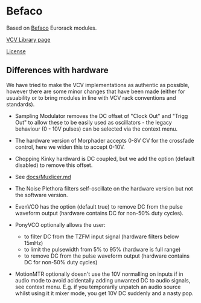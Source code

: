 # Befaco

Based on [Befaco](http://www.befaco.org/) Eurorack modules.

[VCV Library page](https://library.vcvrack.com/Befaco)

[License](LICENSE.md)


## Differences with hardware

We have tried to make the VCV implementations as authentic as possible, however there are some minor changes that have been made (either for usuability or to bring modules in line with VCV rack conventions and standards).

* Sampling Modulator removes the DC offset of "Clock Out" and "Trigg Out" to allow these to be easily used as oscillators - the legacy behaviour (0 - 10V pulses) can be selected via the context menu.

* The hardware version of Morphader accepts 0-8V CV for the crossfade control, here we widen this to accept 0-10V.

* Chopping Kinky hardward is DC coupled, but we add the option (default disabled) to remove this offset.

* See [docs/Muxlicer.md](docs/Muxlicer.md)

* The Noise Plethora filters self-oscillate on the hardware version but not the software version. 

* EvenVCO has the option (default true) to remove DC from the pulse waveform output (hardware contains DC for non-50% duty cycles).

* PonyVCO optionally allows the user:
  * to filter DC from the TZFM input signal (hardware filters below 15mHz)
  * to limit the pulsewidth from 5% to 95% (hardware is full range)
  * to remove DC from the pulse waveform output (hardware contains DC for non-50% duty cycles)

* MotionMTR optionally doesn't use the 10V normalling on inputs if in audio mode to avoid acidentally adding unwanted DC to audio signals, see context menu. E.g. if you temporarily unpatch an audio source whilst using it it mixer mode, you get 10V DC suddenly and a nasty pop.